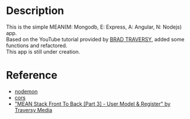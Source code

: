 # Description  
This is the simple MEAN(M: Mongodb, E: Express, A: Angular, N: Nodejs) app.  
Based on the YouTube tutorial provided by [BRAD TRAVERSY](http://traversymedia.com/), added some functions and refactored.  
This app is still under creation.       
       
# Reference     
* [nodemon](https://www.npmjs.com/package/nodemon)  
* [cors](https://www.npmjs.com/package/cors)   
* ["MEAN Stack Front To Back [Part 3] - User Model & Register" by Traversy Media](https://www.youtube.com/watch?v=1ZeDy2QI3OE&index=3&list=PLillGF-RfqbZMNtaOXJQiDebNXjVapWPZ)   
